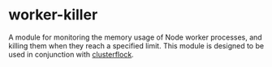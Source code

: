 # worker-killer

A module for monitoring the memory usage of Node worker processes, and killing
them when they reach a specified limit. This module is designed to be used in
conjunction with [clusterflock](https://github.com/jclem/clusterflock).
